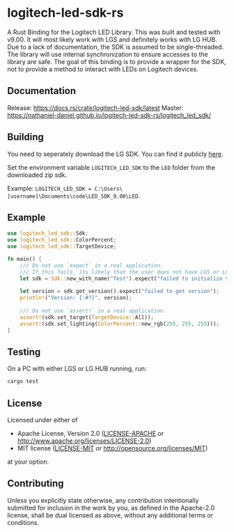 # logitech-led-sdk-rs
A Rust Binding for the Logitech LED Library. 
This was built and tested with v9.00. 
It will most likely work with LGS and definitely works with LG HUB. 
Due to a lack of documentation, the SDK is assumed to be single-threaded. 
The library will use internal synchronization to ensure accesses to the library are safe. 
The goal of this binding is to provide a wrapper for the SDK, not to provide a method to interact with LEDs on Logitech devices. 

## Documentation
Release: https://docs.rs/crate/logitech-led-sdk/latest
Master: https://nathaniel-daniel.github.io/logitech-led-sdk-rs/logitech_led_sdk/

## Building
You need to seperately download the LG SDK. You can find it publicly [here](https://www.logitechg.com/en-us/innovation/developer-lab.html).

Set the environment variable `LOGITECH_LED_SDK` to the `LED` folder from the downloaded zip sdk.

Example: `LOGITECH_LED_SDK = C:\Users\[username]\Documents\code\LED_SDK_9.00\LED`.

## Example
```rust
use logitech_led_sdk::Sdk;
use logitech_led_sdk::ColorPercent;
use logitech_led_sdk::TargetDevice;

fn main() {
    /// Do not use `expect` in a real application.
    /// If this fails, its likely that the user does not have LGS or LG HUB installed.
    let sdk = Sdk::new_with_name("Test").expect("failed to initialize SDK");
    
    let version = sdk.get_version().expect("failed to get version");
    println!("Version: {:#?}", version);
    
    /// Do not use `assert!` in a real application.
    assert!(sdk.set_target(TargetDevice::All));
    assert!(sdk.set_lighting(ColorPercent::new_rgb(255, 255, 255)));
}
```

## Testing
On a PC with either LGS or LG HUB running, run:
```bash
cargo test
```

## License
Licensed under either of
 * Apache License, Version 2.0
   ([LICENSE-APACHE](LICENSE-APACHE) or http://www.apache.org/licenses/LICENSE-2.0)
 * MIT license
   ([LICENSE-MIT](LICENSE-MIT) or http://opensource.org/licenses/MIT)

at your option.

## Contributing
Unless you explicitly state otherwise, any contribution intentionally submitted for inclusion in the work by you, as defined in the Apache-2.0 license, shall be dual licensed as above, without any additional terms or conditions.